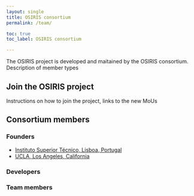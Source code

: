 ```yaml
---
layout: single
title: OSIRIS consortium
permalink: /team/

toc: true
toc_label: OSIRIS consortium

---
```


The OSIRIS project is developed and maitained by the OSIRIS consortium.
Description of member types

## Join the OSIRIS project

Instructions on how to join the project, links to the new MoUs

## Consortium members

### Founders

* [Instituto Superior Técnico, Lisboa, Portugal](http://epp.tecnico.ulisboa.pt)
* [UCLA, Los Angeles, California](https://plasmasim.physics.ucla.edu/)

### Developers


### Team members


